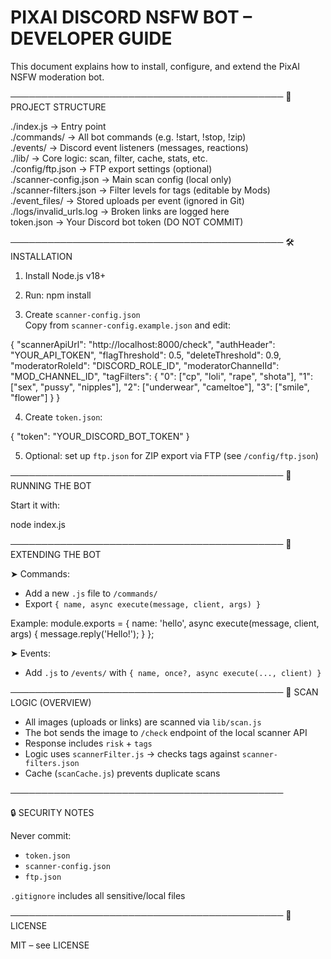 # PIXAI DISCORD NSFW BOT – DEVELOPER GUIDE

This document explains how to install, configure, and extend the PixAI NSFW moderation bot.

────────────────────────────────────────────
🧱 PROJECT STRUCTURE

./index.js                → Entry point  
./commands/               → All bot commands (e.g. !start, !stop, !zip)  
./events/                 → Discord event listeners (messages, reactions)  
./lib/                    → Core logic: scan, filter, cache, stats, etc.  
./config/ftp.json         → FTP export settings (optional)  
./scanner-config.json     → Main scan config (local only)  
./scanner-filters.json    → Filter levels for tags (editable by Mods)  
./event_files/            → Stored uploads per event (ignored in Git)  
./logs/invalid_urls.log   → Broken links are logged here  
token.json                → Your Discord bot token (DO NOT COMMIT)

────────────────────────────────────────────
🛠️ INSTALLATION

1. Install Node.js v18+

2. Run:
   npm install

3. Create `scanner-config.json`  
   Copy from `scanner-config.example.json` and edit:

{
  "scannerApiUrl": "http://localhost:8000/check",
  "authHeader": "YOUR_API_TOKEN",
  "flagThreshold": 0.5,
  "deleteThreshold": 0.9,
  "moderatorRoleId": "DISCORD_ROLE_ID",
  "moderatorChannelId": "MOD_CHANNEL_ID",
  "tagFilters": {
    "0": ["cp", "loli", "rape", "shota"],
    "1": ["sex", "pussy", "nipples"],
    "2": ["underwear", "cameltoe"],
    "3": ["smile", "flower"]
  }
}

4. Create `token.json`:

{
  "token": "YOUR_DISCORD_BOT_TOKEN"
}

5. Optional: set up `ftp.json` for ZIP export via FTP (see `/config/ftp.json`)

────────────────────────────────────────────
🚀 RUNNING THE BOT

Start it with:

node index.js

────────────────────────────────────────────
🧹 EXTENDING THE BOT

➤ Commands:
- Add a new `.js` file to `/commands/`
- Export `{ name, async execute(message, client, args) }`

Example:
module.exports = {
  name: 'hello',
  async execute(message, client, args) {
    message.reply('Hello!');
  }
};

➤ Events:
- Add `.js` to `/events/` with `{ name, once?, async execute(..., client) }`

────────────────────────────────────────────
🧠 SCAN LOGIC (OVERVIEW)

- All images (uploads or links) are scanned via `lib/scan.js`
- The bot sends the image to `/check` endpoint of the local scanner API
- Response includes `risk` + `tags`
- Logic uses `scannerFilter.js` → checks tags against `scanner-filters.json`
- Cache (`scanCache.js`) prevents duplicate scans

────────────────────────────────────────────

🔒 SECURITY NOTES

Never commit:
- `token.json`
- `scanner-config.json`
- `ftp.json`

`.gitignore` includes all sensitive/local files

────────────────────────────────────────────
📜 LICENSE

MIT – see LICENSE
